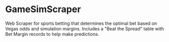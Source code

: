 # GameSimScraper

Web Scraper for sports betting that determines the optimal bet based on Vegas odds and simulation margins. Includes a "Beat the Spread" table with Bet Margin records to help make predictions.
